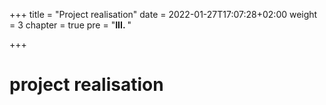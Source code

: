 +++
title = "Project realisation"
date = 2022-01-27T17:07:28+02:00
weight = 3
chapter = true
pre = "<b>III. </b>"

+++

# project realisation
